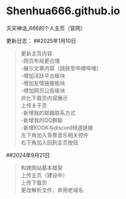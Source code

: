 # Shenhua666.github.io
灭天神话_666的个人主页（官网）

更新日志：
##2025年1月10日
>更新主页内容  
-网页布局更合理  
-展示文章内容（跳转至哔哩哔哩）  
-增加活跃平台板块  
-增加友情链接板块  
-增加网页公告板块  
>优化下载页内容展示  
>上传关于页  
-新增我的邮箱联系方式  
-新增我的QQ群聊  
-新增KOOK与discord频道链接  
>左下角加入背景音乐相关控件  
>右下角加入回到主页按钮  


##2024年9月21日  
>构建网站基本框架  
>上传主页（建设中）  
>上传下载页  
>更改解析文件，弃用老域名  
